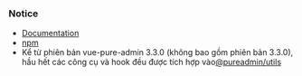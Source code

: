 ### Notice

- [Documentation](https://pure-admin-utils.vercel.app)
- [npm](https://www.npmjs.com/package/@pureadmin/utils)
- Kể từ phiên bản vue-pure-admin 3.3.0 (không bao gồm phiên bản 3.3.0), hầu hết các công cụ và hook đều được tích hợp vào[@pureadmin/utils](https://pure-admin-utils.vercel.app)
